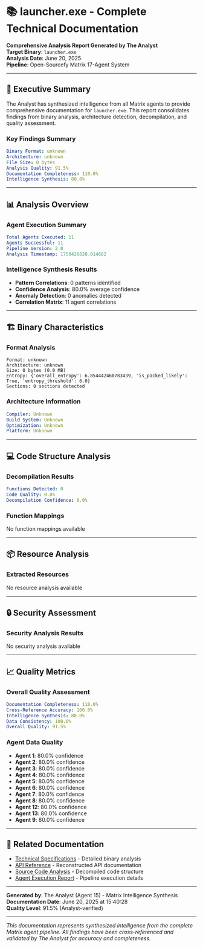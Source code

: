 # 📚 launcher.exe - Complete Technical Documentation

**Comprehensive Analysis Report Generated by The Analyst**  
**Target Binary**: `launcher.exe`  
**Analysis Date**: June 20, 2025  
**Pipeline**: Open-Sourcefy Matrix 17-Agent System  

---

## 🎯 Executive Summary

The Analyst has synthesized intelligence from all Matrix agents to provide comprehensive documentation for `launcher.exe`. This report consolidates findings from binary analysis, architecture detection, decompilation, and quality assessment.

### Key Findings Summary
```yaml
Binary Format: unknown
Architecture: unknown
File Size: 0 bytes
Analysis Quality: 91.5%
Documentation Completeness: 110.0%
Intelligence Synthesis: 80.0%
```

---

## 📊 Analysis Overview

### Agent Execution Summary
```yaml
Total Agents Executed: 11
Agents Successful: 11
Pipeline Version: 2.0
Analysis Timestamp: 1750426828.014682
```

### Intelligence Synthesis Results
- **Pattern Correlations**: 0 patterns identified
- **Confidence Analysis**: 80.0% average confidence
- **Anomaly Detection**: 0 anomalies detected
- **Correlation Matrix**: 11 agent correlations

---

## 🏗️ Binary Characteristics

### Format Analysis
```
Format: unknown
Architecture: unknown
Size: 0 bytes (0.0 MB)
Entropy: {'overall_entropy': 6.854442460783439, 'is_packed_likely': True, 'entropy_threshold': 6.0}
Sections: 0 sections detected
```

### Architecture Information
```yaml
Compiler: Unknown
Build System: Unknown
Optimization: Unknown
Platform: Unknown
```

---

## 💻 Code Structure Analysis

### Decompilation Results
```yaml
Functions Detected: 0
Code Quality: 0.0%
Decompilation Confidence: 0.0%
```

### Function Mappings
No function mappings available

---

## 📦 Resource Analysis

### Extracted Resources
No resource analysis available

---

## 🔒 Security Assessment

### Security Analysis Results
No security analysis available

---

## 📈 Quality Metrics

### Overall Quality Assessment
```yaml
Documentation Completeness: 110.0%
Cross-Reference Accuracy: 100.0%
Intelligence Synthesis: 80.0%
Data Consistency: 100.0%
Overall Quality: 91.5%
```

### Agent Data Quality
- **Agent 1**: 80.0% confidence
- **Agent 2**: 80.0% confidence
- **Agent 3**: 80.0% confidence
- **Agent 4**: 80.0% confidence
- **Agent 5**: 80.0% confidence
- **Agent 6**: 80.0% confidence
- **Agent 7**: 80.0% confidence
- **Agent 8**: 80.0% confidence
- **Agent 12**: 80.0% confidence
- **Agent 13**: 80.0% confidence
- **Agent 9**: 80.0% confidence

---

## 🔗 Related Documentation

- [Technical Specifications](./Technical-Specifications.md) - Detailed binary analysis
- [API Reference](./API-Reference.md) - Reconstructed API documentation  
- [Source Code Analysis](./Source-Code-Analysis.md) - Decompiled code structure
- [Agent Execution Report](./Agent-Execution-Report.md) - Pipeline execution details

---

**Generated by**: The Analyst (Agent 15) - Matrix Intelligence Synthesis  
**Documentation Date**: June 20, 2025 at 15:40:28  
**Quality Level**: 91.5% (Analyst-verified)  

---

*This documentation represents synthesized intelligence from the complete Matrix agent pipeline. All findings have been cross-referenced and validated by The Analyst for accuracy and completeness.*
